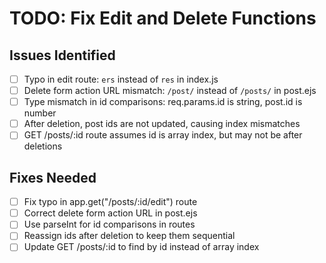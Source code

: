 # TODO: Fix Edit and Delete Functions

## Issues Identified
- [ ] Typo in edit route: `ers` instead of `res` in index.js
- [ ] Delete form action URL mismatch: `/post/` instead of `/posts/` in post.ejs
- [ ] Type mismatch in id comparisons: req.params.id is string, post.id is number
- [ ] After deletion, post ids are not updated, causing index mismatches
- [ ] GET /posts/:id route assumes id is array index, but may not be after deletions

## Fixes Needed
- [ ] Fix typo in app.get("/posts/:id/edit") route
- [ ] Correct delete form action URL in post.ejs
- [ ] Use parseInt for id comparisons in routes
- [ ] Reassign ids after deletion to keep them sequential
- [ ] Update GET /posts/:id to find by id instead of array index
